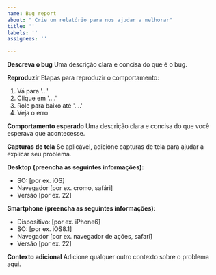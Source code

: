 ```yaml
---
name: Bug report
about: " Crie um relatório para nos ajudar a melhorar"
title: ''
labels: ''
assignees: ''

---
```


**Descreva o bug**
Uma descrição clara e concisa do que é o bug.

**Reproduzir**
Etapas para reproduzir o comportamento:
1. Vá para '...'
2. Clique em '....'
3. Role para baixo até '....'
4. Veja o erro

**Comportamento esperado**
Uma descrição clara e concisa do que você esperava que acontecesse.

**Capturas de tela**
Se aplicável, adicione capturas de tela para ajudar a explicar seu problema.

**Desktop (preencha as seguintes informações):**
 - SO: [por ex. iOS]
 - Navegador [por ex. cromo, safári]
 - Versão [por ex. 22]

**Smartphone (preencha as seguintes informações):**
 - Dispositivo: [por ex. iPhone6]
 - SO: [por ex. iOS8.1]
 - Navegador [por ex. navegador de ações, safari]
 - Versão [por ex. 22]

**Contexto adicional**
Adicione qualquer outro contexto sobre o problema aqui.
